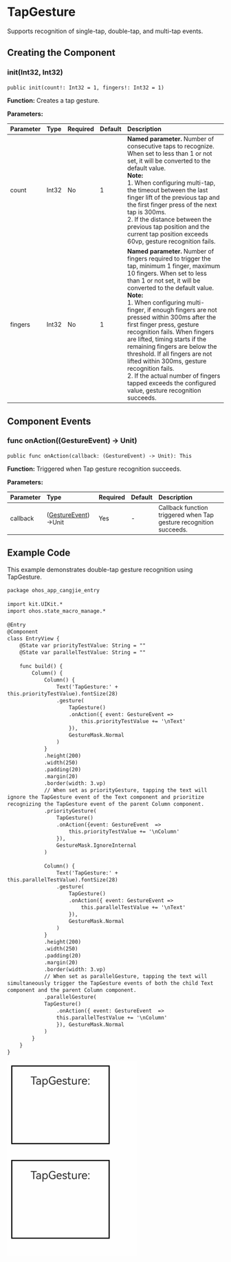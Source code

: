 # TapGesture

Supports recognition of single-tap, double-tap, and multi-tap events.

## Creating the Component

### init(Int32, Int32)

```cangjie
public init(count!: Int32 = 1, fingers!: Int32 = 1)
```

**Function:** Creates a tap gesture.

**Parameters:**

| Parameter | Type | Required | Default | Description |
|:---|:---|:---|:---|:---|
| count | Int32 | No | 1 | **Named parameter.** Number of consecutive taps to recognize. When set to less than 1 or not set, it will be converted to the default value.<br/> **Note:** <br/> 1. When configuring multi-tap, the timeout between the last finger lift of the previous tap and the first finger press of the next tap is 300ms.<br/> 2. If the distance between the previous tap position and the current tap position exceeds 60vp, gesture recognition fails. |
| fingers | Int32 | No | 1 | **Named parameter.** Number of fingers required to trigger the tap, minimum 1 finger, maximum 10 fingers. When set to less than 1 or not set, it will be converted to the default value.<br/> **Note:** <br/> 1. When configuring multi-finger, if enough fingers are not pressed within 300ms after the first finger press, gesture recognition fails. When fingers are lifted, timing starts if the remaining fingers are below the threshold. If all fingers are not lifted within 300ms, gesture recognition fails.<br/> 2. If the actual number of fingers tapped exceeds the configured value, gesture recognition succeeds. |

## Component Events

### func onAction((GestureEvent) -> Unit)

```cangjie
public func onAction(callback: (GestureEvent) -> Unit): This
```

**Function:** Triggered when Tap gesture recognition succeeds.

**Parameters:**

| Parameter | Type | Required | Default | Description |
|:---|:---|:---|:---|:---|
| callback | ([GestureEvent](./cj-universal-gesture-bind.md#class-gestureevent))->Unit | Yes | - | Callback function triggered when Tap gesture recognition succeeds. |

## Example Code

This example demonstrates double-tap gesture recognition using TapGesture.

<!-- run -->

```cangjie
package ohos_app_cangjie_entry

import kit.UIKit.*
import ohos.state_macro_manage.*

@Entry
@Component
class EntryView {
    @State var priorityTestValue: String = ""
    @State var parallelTestValue: String = ""

    func build() {
        Column() {
            Column() {
                Text('TapGesture:' + this.priorityTestValue).fontSize(28)
                .gesture(
                    TapGesture()
                    .onAction({ event: GestureEvent =>
                        this.priorityTestValue += '\nText'
                    }),
                    GestureMask.Normal
                )
            }
            .height(200)
            .width(250)
            .padding(20)
            .margin(20)
            .border(width: 3.vp)
            // When set as priorityGesture, tapping the text will ignore the TapGesture event of the Text component and prioritize recognizing the TapGesture event of the parent Column component.
            .priorityGesture(
                TapGesture()
                .onAction({event: GestureEvent  =>
                    this.priorityTestValue += '\nColumn'
                }),
                GestureMask.IgnoreInternal
            )

            Column() {
                Text('TapGesture:' + this.parallelTestValue).fontSize(28)
                .gesture(
                    TapGesture()
                    .onAction({ event: GestureEvent =>
                        this.parallelTestValue += '\nText'
                    }),
                    GestureMask.Normal
                )
            }
            .height(200)
            .width(250)
            .padding(20)
            .margin(20)
            .border(width: 3.vp)
            // When set as parallelGesture, tapping the text will simultaneously trigger the TapGesture events of both the child Text component and the parent Column component.
            .parallelGesture(
            TapGesture()
                .onAction({ event: GestureEvent  =>
                this.parallelTestValue += '\nColumn'
                }), GestureMask.Normal
            )
        }
    }
}
```

![bind_gesture](figures/bind_gesture.gif)